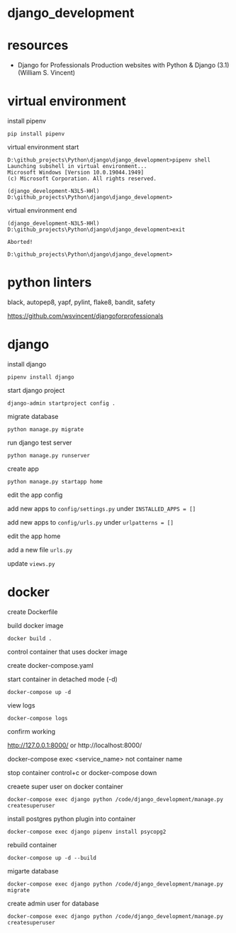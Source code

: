 # django_development

# resources 

* Django for Professionals Production websites with Python & Django (3.1) (William S. Vincent)

# virtual environment 

install pipenv 

```
pip install pipenv
```

virtual environment start 

```
D:\github_projects\Python\django\django_development>pipenv shell
Launching subshell in virtual environment...
Microsoft Windows [Version 10.0.19044.1949]
(c) Microsoft Corporation. All rights reserved.

(django_development-N3L5-HHl) D:\github_projects\Python\django\django_development>
```

virtual environment end

```
(django_development-N3L5-HHl) D:\github_projects\Python\django\django_development>exit

Aborted!

D:\github_projects\Python\django\django_development>
```

# python linters

black, autopep8, yapf, pylint, flake8, bandit, safety

https://github.com/wsvincent/djangoforprofessionals

# django

install django

```
pipenv install django
```

start django project

```
django-admin startproject config .
```

migrate database

```
python manage.py migrate
```

run django test server

```
python manage.py runserver
```

create app

```
python manage.py startapp home
```

edit the app config

add new apps to ```config/settings.py``` under ```INSTALLED_APPS = []```

add new apps to ```config/urls.py``` under ```urlpatterns = []```

edit the app home

add a new file ```urls.py``` 

update ```views.py```

# docker 

create Dockerfile 

build docker image 

```
docker build .
```

control container that uses docker image

create docker-compose.yaml

start container in detached mode (-d)

```
docker-compose up -d
```

view logs 

```
docker-compose logs
```

confirm working 

http://127.0.0.1:8000/ or http://localhost:8000/ 



docker-compose exec <service_name> not container name

stop container control+c or docker-compose down

creaete super user on docker container 

```
docker-compose exec django python /code/django_development/manage.py createsuperuser
```

install postgres python plugin into container

```
docker-compose exec django pipenv install psycopg2
```

rebuild container

```
docker-compose up -d --build
```

migarte database 

```
docker-compose exec django python /code/django_development/manage.py migrate
```

create admin user for database

```
docker-compose exec django python /code/django_development/manage.py createsuperuser
```


